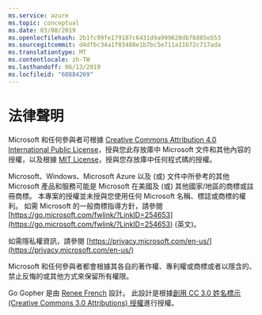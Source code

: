 ```yaml
---
ms.service: azure
ms.topic: conceptual
ms.date: 03/08/2019
ms.openlocfilehash: 2b1fc99fe179187c6431d9a999628db76885e553
ms.sourcegitcommit: d4dfbc34a1f03488e1b7bc5e711a11b72c717ada
ms.translationtype: MT
ms.contentlocale: zh-TW
ms.lasthandoff: 06/13/2019
ms.locfileid: "60884269"
---
```

# <a name="legal-notices"></a>法律聲明

Microsoft 和任何參與者可根據 [Creative Commons Attribution 4.0 International Public License](https://creativecommons.org/licenses/by/4.0/legalcode)，授與您此存放庫中 Microsoft 文件和其他內容的授權，以及根據 [MIT License](https://opensource.org/licenses/MIT)，授與您存放庫中任何程式碼的授權。

Microsoft、Windows、Microsoft Azure 以及 (或) 文件中所參考的其他 Microsoft 產品和服務可能是 Microsoft 在美國及 (或) 其他國家/地區的商標或註冊商標。
本專案的授權並未授與您使用任何 Microsoft 名稱、標誌或商標的權利。
如需 Microsoft 的一般商標指導方針，請參閱 [https://go.microsoft.com/fwlink/?LinkID=254653](https://go.microsoft.com/fwlink/?LinkID=254653) \(英文\)。

如需隱私權資訊，請參閱 [https://privacy.microsoft.com/en-us/](https://privacy.microsoft.com/en-us/)

Microsoft 和任何參與者都會根據其各自的著作權、專利權或商標或者以隱含的、禁止反悔的或其他方式來保留所有權限。

Go Gopher 是由 [Renee French](https://reneefrench.blogspot.com/) 設計。
此設計是根據[創用 CC 3.0 姓名標示 (Creative Commons 3.0 Attributions) 授權](https://creativecommons.org/licenses/by/3.0/us/)進行授權。